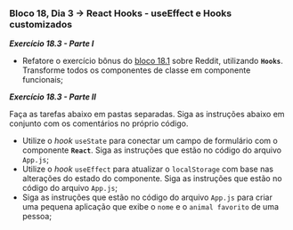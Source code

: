 ### Bloco 18, Dia 3 -> React Hooks - useEffect e Hooks customizados

_**Exercício 18.3 - Parte I**_

 - Refatore o exercício bônus do [bloco 18.1](https://github.com/GGaldino95/trybe-course/tree/main/exercises/bloco_18/dia_1) sobre Reddit, utilizando **`Hooks`**. Transforme todos os componentes de classe em componente funcionais;

_**Exercício 18.3 - Parte II**_

Faça as tarefas abaixo em pastas separadas. Siga as instruções abaixo em conjunto com os comentários no próprio código.

 - Utilize o _hook_ `useState` para conectar um campo de formulário com o componente **`React`**. Siga as instruções que estão no código do arquivo `App.js`;
 - Utilize o _hook_ `useEffect` para atualizar o `localStorage` com base nas alterações do estado do componente. Siga as instruções que estão no código do arquivo `App.js`;
 - Siga as instruções que estão no código do arquivo `App.js` para criar uma pequena aplicação que exibe o `nome` e o `animal favorito` de uma pessoa;

